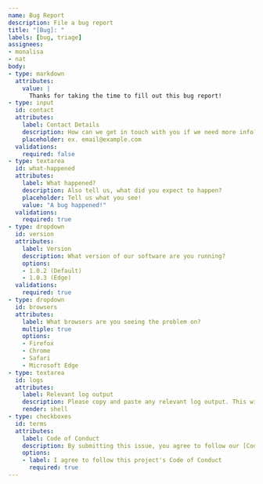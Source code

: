 ```yaml
---
name: Bug Report
description: File a bug report
title: "[Bug]: "
labels: [bug, triage]
assignees:
- monalisa
- nat
body:
- type: markdown
  attributes:
    value: |
      Thanks for taking the time to fill out this bug report!
- type: input
  id: contact
  attributes:
    label: Contact Details
    description: How can we get in touch with you if we need more info?
    placeholder: ex. email@example.com
  validations:
    required: false
- type: textarea
  id: what-happened
  attributes:
    label: What happened?
    description: Also tell us, what did you expect to happen?
    placeholder: Tell us what you see!
    value: "A bug happened!"
  validations:
    required: true
- type: dropdown
  id: version
  attributes:
    label: Version
    description: What version of our software are you running?
    options:
    - 1.0.2 (Default)
    - 1.0.3 (Edge)
  validations:
    required: true
- type: dropdown
  id: browsers
  attributes:
    label: What browsers are you seeing the problem on?
    multiple: true
    options:
    - Firefox
    - Chrome
    - Safari
    - Microsoft Edge
- type: textarea
  id: logs
  attributes:
    label: Relevant log output
    description: Please copy and paste any relevant log output. This will be automatically formatted into code, so no need for backticks.
    render: shell
- type: checkboxes
  id: terms
  attributes:
    label: Code of Conduct
    description: By submitting this issue, you agree to follow our [Code of Conduct](https://example.com)
    options:
    - label: I agree to follow this project's Code of Conduct
      required: true
---
```


